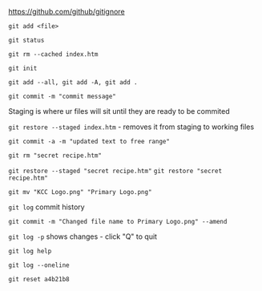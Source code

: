 https://github.com/github/gitignore

`git add <file>`

`git status`

`git rm --cached index.htm`

`git init`

`git add --all, git add -A, git add .`

`git commit -m "commit message"`

Staging is where ur files will sit until they are ready to be commited

`git restore --staged index.htm` - removes it from staging to working files

`git commit -a -m "updated text to free range"`

`git rm "secret recipe.htm"`

`git restore --staged "secret recipe.htm"`
`git restore "secret recipe.htm"`

`git mv "KCC Logo.png" "Primary Logo.png"`

`git log` commit history

`git commit -m "Changed file name to Primary Logo.png" --amend`

`git log -p` shows changes - click "Q" to quit

`git log help`

`git log --oneline`

`git reset a4b21b8`
